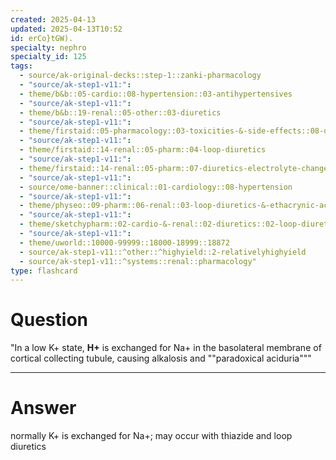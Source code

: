 ```yaml
---
created: 2025-04-13
updated: 2025-04-13T10:52
id: erCo}tGW).
specialty: nephro
specialty_id: 125
tags:
  - source/ak-original-decks::step-1::zanki-pharmacology
  - "source/ak-step1-v11:": 
  - theme/b&b::05-cardio::08-hypertension::03-antihypertensives
  - "source/ak-step1-v11:": 
  - theme/b&b::19-renal::05-other::03-diuretics
  - "source/ak-step1-v11:": 
  - theme/firstaid::05-pharmacology::03-toxicities-&-side-effects::08-drug-reactions---renal/genitourinary
  - "source/ak-step1-v11:": 
  - theme/firstaid::14-renal::05-pharm::04-loop-diuretics
  - "source/ak-step1-v11:": 
  - theme/firstaid::14-renal::05-pharm::07-diuretics-electrolyte-changes
  - "source/ak-step1-v11:": 
  - source/ome-banner::clinical::01-cardiology::08-hypertension
  - "source/ak-step1-v11:": 
  - theme/physeo::09-pharm::06-renal::03-loop-diuretics-&-ethacrynic-acid
  - "source/ak-step1-v11:": 
  - theme/sketchypharm::02-cardio-&-renal::02-diuretics::02-loop-diuretics
  - "source/ak-step1-v11:": 
  - theme/uworld::10000-99999::18000-18999::18872
  - source/ak-step1-v11::^other::^highyield::2-relativelyhighyield
  - source/ak-step1-v11::^systems::renal::pharmacology"
type: flashcard
---
```


# Question
"In a low K+ state, **H+** is exchanged for Na+ in the basolateral membrane of cortical collecting tubule, causing alkalosis and ""paradoxical aciduria"""

---

# Answer
normally K+ is exchanged for Na+; may occur with thiazide and loop diuretics